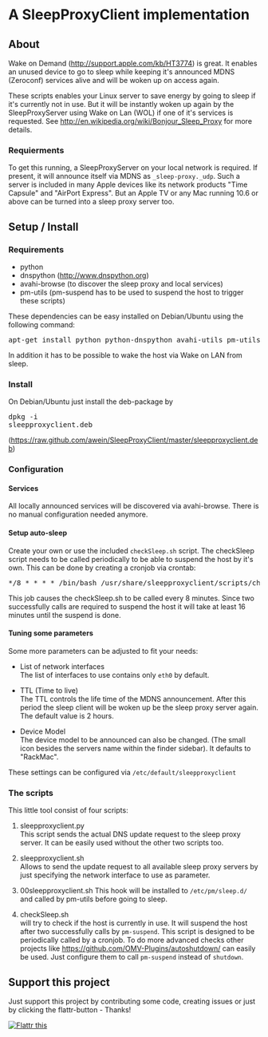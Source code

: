 # A SleepProxyClient implementation

## About

Wake on Demand (http://support.apple.com/kb/HT3774) is great.
It enables an unused device to go to sleep while keeping it's announced MDNS (Zeroconf) services alive and will be woken up on access again.

These scripts enables your Linux server to save energy by going to sleep if it's currently not in use.
But it will be instantly woken up again by the SleepProxyServer using Wake on Lan (WOL) if one of it's services is requested. See http://en.wikipedia.org/wiki/Bonjour_Sleep_Proxy for more details.

### Requierments
To get this running, a SleepProxyServer on your local network is required. If present, it will announce itself via MDNS as <code>_sleep-proxy._udp</code>. 
Such a server is included in many Apple devices like its network products "Time Capsule" and "AirPort Express". But an Apple TV or any Mac running 10.6 or above can be turned into a sleep proxy server too.


## Setup / Install

### Requirements

 - python
 - dnspython (http://www.dnspython.org)
 - avahi-browse (to discover the sleep proxy and local services)
 - pm-utils (pm-suspend has to be used to suspend the host to trigger these scripts)
 
 These dependencies can be easy installed on Debian/Ubuntu using the following command:
 <pre>apt-get install python python-dnspython avahi-utils pm-utils</pre>
 
In addition it has to be possible to wake the host via Wake on LAN from sleep.
 
### Install

On Debian/Ubuntu just install the deb-package by <pre>dpkg -i sleepproxyclient.deb</pre>
(https://raw.github.com/awein/SleepProxyClient/master/sleepproxyclient.deb)

### Configuration

#### Services

All locally announced services will be discovered via avahi-browse. There is no manual configuration needed anymore.

#### Setup auto-sleep

Create your own or use the included <code>checkSleep.sh</code> script.
The checkSleep script needs to be called periodically to be able to suspend the host by it's own.
This can be done by creating a cronjob via crontab:
<pre>*/8 * * * * /bin/bash /usr/share/sleepproxyclient/scripts/checkSleep.sh</pre>

This job causes the checkSleep.sh to be called every 8 minutes. Since two successfully calls are required to suspend the host it will take at least 16 minutes until the suspend is done.

#### Tuning some parameters

Some more parameters can be adjusted to fit your needs:

- List of network interfaces    
	The list of interfaces to use contains only <code>eth0</code> by default.

- TTL (Time to live)   
	The TTL controls the life time of the MDNS announcement. After this period the sleep client will be woken up be the sleep proxy server again. The default value is 2 hours.

- Device Model   
	The device model to be announced can also be changed. (The small icon besides the servers name within the finder sidebar). It defaults to "RackMac".

These settings can be configured via <code>/etc/default/sleepproxyclient</code>
	
### The scripts

This little tool consist of four scripts:

1. sleepproxyclient.py   
	This script sends the actual DNS update request to the sleep proxy server.
	It can be easily used without the other two scripts too.

2. sleepproxyclient.sh   
	Allows to send the update request to all available sleep proxy servers by just specifying the network interface to use as parameter.

3. 00sleepproxyclient.sh
	This hook will be installed to <code>/etc/pm/sleep.d/</code> and called by pm-utils before going to sleep.

4. checkSleep.sh   
	will try to check if the host is currently in use. It will suspend the host after two successfully calls by <code>pm-suspend</code>. This script is designed to be periodically called by a cronjob.
	To do more advanced checks other projects like https://github.com/OMV-Plugins/autoshutdown/ can easily be used. Just configure them to call <code>pm-suspend</code> instead of <code>shutdown</code>.


## Support this project

Just support this project by contributing some code, creating issues or just by clicking the flattr-button - Thanks!

<a href="http://flattr.com/thing/713748/aweinSleepProxyClient-on-GitHub" target="_blank">
<img src="http://api.flattr.com/button/flattr-badge-large.png" alt="Flattr this" title="Flattr this" border="0" /></a>